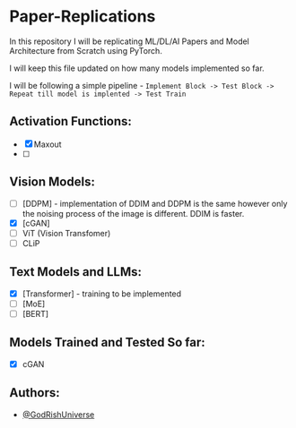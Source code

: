 # Paper-Replications

In this repository I will be replicating ML/DL/AI Papers and Model Architecture from Scratch using PyTorch.

I will keep this file updated on how many models implemented so far.

I will be following a simple pipeline - `Implement Block -> Test Block -> Repeat till model is implented -> Test Train`

## Activation Functions:

* [X] Maxout
* [ ]

## Vision Models:

* [ ] [DDPM] - implementation of DDIM and DDPM is the same however only the noising process of the image is different. DDIM is faster.
* [X] [cGAN]
* [ ] ViT (Vision Transfomer)
* [ ] CLiP

## Text Models and LLMs:

* [X] [Transformer] - training to be implemented
* [ ] [MoE]
* [ ] [BERT]

## Models Trained and Tested So far:

* [X] cGAN

## Authors:

- [@GodRishUniverse](https://github.com/GodRishUniverse)
